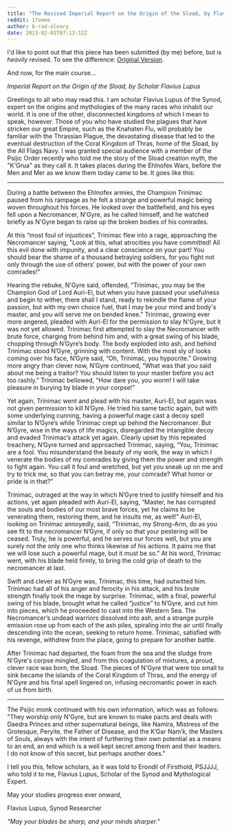 ```yaml
---
title: "The Revised Imperial Report on the Origin of the Sload, by Flavius Lupus, Synod Scholar"
reddit: 17omee
author: b-rad-oleary
date: 2013-02-01T07:13:12Z
---
```


I'd like to point out that this piece has been submitted (by me) before, but is *heavily* revised. To see the difference: [Original Version](http://www.reddit.com/r/teslore/comments/106hb1/imperial_report_on_the_origin_of_the_sload/).

And now, for the main course...

*Imperial Report on the Origin of the Sload, by Scholar Flavius Lupus*

Greetings to all who may read this. I am scholar Flavius Lupus of the Synod, expert on the origins and mythologies of the many races who inhabit our world. It is one of the other, disconnected kingdoms of which I mean to speak, however. Those of you who have studied the plagues that have stricken our great Empire, such as the Knahaten Flu, will probably be familiar with the Thrassian Plague, the devastating disease that led to the eventual destruction of the Coral Kingdom of Thras, home of the Sload, by the All Flags Navy. I was granted special audience with a member of the Psijic Order recently who told me the story of the Sload creation myth, the "K'Grua" as they call it. It takes places during the Ehlnofex Wars, before the Men and Mer as we know them today came to be. It goes like this:
_____________________________________________________________________
During a battle between the Ehlnofex armies, the Champion Trinimac paused from his rampage as he felt a strange and powerful magic being woven throughout his forces. He looked over the battlefield, and his eyes fell upon a Necromancer, N'Gyre, as he called himself, and he watched briefly as N'Gyre began to raise up the broken bodies of his comrades.

At this “most foul of injustices”, Trinimac flew into a rage, approaching the Necromancer saying, "Look at this, what atrocities you have committed! All this evil done with impunity, and a clear conscience on your part! You should bear the shame of a thousand betraying soldiers, for you fight not only through the use of others' power, but with the power of your own comrades!"

Hearing the rebuke, N'Gyre said, offended, "Trinimac, you may be the Champion God of Lord Auri-El, but when you have passed your usefulness and begin to wither, there shall I stand, ready to rekindle the flame of your passion, but with my own choice fuel, that I may be your mind and body's master, and you will serve me on bended knee."
Trinimac, growing ever more angered, pleaded with Auri-El for the permission to slay N'Gyre, but it was not yet allowed. Trinimac first attempted to slay the Necromancer with brute force, charging from behind him and, with a great swing of his blade, chopping through N’Gyre’s body. The body exploded into ash, and behind Trinimac stood N’Gyre, grinning with content. With the most sly of looks coming over his face, N’Gyre said, “Oh, Trinimac, you hypocrite.” Growing more angry than clever now, N’Gyre continued, “What was that you said about me being a traitor? You should listen to your master before you act too rashly.” Trinimac bellowed, “How dare you, you worm! I will take pleasure in burying by blade in your corpse!”

Yet again, Trinimac went and plead with his master, Auri-El, but again was not given permission to kill N’Gyre. He tried his same tactic again, but with some underlying cunning, having a powerful mage cast a decoy spell similar to N’Gyre’s while Trinimac crept up behind the Necromancer. But N’Gyre, wise in the ways of life magics, disregarded the intangible decoy and evaded Trinimac’s attack yet again. Clearly upset by this repeated treachery, N’Gyre turned and approached Trinimac, saying, “You, Trinimac are a fool. You misunderstand the beauty of my work, the way in which I venerate the bodies of my comrades by giving them the power and strength to fight again. You call it foul and wretched, but yet you sneak up on me and try to trick me, so that you can betray me, your comrade? What honor or pride is in that?”

Trinimac, outraged at the way in which N’Gyre tried to justify himself and his actions, yet again pleaded with Auri-El, saying, “Master, he has corrupted the souls and bodies of our most brave forces, yet he claims to be venerating them, restoring them, and he insults me, as well!”
Auri-El, looking on Trinimac annoyedly, said, “Trinimac, my Strong-Arm, do as you see fit to the necromancer N’Gyre, if only so that your pestering will be ceased. Truly, he is powerful, and he serves our forces well, but you are surely not the only one who thinks likewise of his actions. It pains me that we will lose such a powerful mage, but it must be so.” At his word, Trinimac went, with his blade held firmly, to bring the cold grip of death to the necromancer at last.

 Swift and clever as N’Gyre was, Trinimac, this time, had outwitted him. Trinimac had all of his anger and ferocity in his attack, and his brute strength finally took the mage by surprise. Trinimac, with a final, powerful swing of his blade, brought what he called “justice” to N’Gyre, and cut him into pieces, which he proceeded to cast into the Western Sea. The Necromancer’s undead warriors dissolved into ash, and a strange purple emission rose up from each of the ash piles, spiraling into the air until finally descending into the ocean, seeking to return home. Trinimac, satisfied with his revenge, withdrew from the place, going to prepare for another battle.

After Trinimac had departed, the foam from the sea and the sludge from N'Gyre's corpse mingled, and from this coagulation of mixtures, a proud, clever race was born, the Sload. The pieces of N'Gyre that were too small to sink became the islands of the Coral Kingdom of Thras, and the energy of N'Gyre and his final spell lingered on, infusing necromantic power in each of us from birth.

_____________________________________________________________________

The Psijic monk continued with his own information, which was as follows: "They worship only N'Gyre, but are known to make pacts and deals with Daedra Princes and other supernatural beings, like Namira, Mistress of the Grotesque, Peryite, the Father of Disease, and the K’Gar Nam’k, the Masters of Souls, always with the intent of furthering their own potential as a means to an end, an end which is a well kept secret among them and their leaders. I do not know of this secret, but perhaps another does."

I tell you this, fellow scholars, as it was told to Erondil of Firsthold, PSJJJJ, who told it to me, Flavius Lupus, Scholar of the Synod and Mythological Expert.

May your studies progress ever onward,

Flavius Lupus, Synod Researcher

*"May your blades be sharp, and your minds sharper."*

